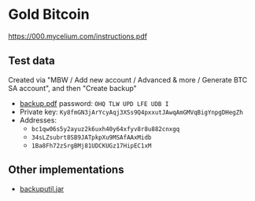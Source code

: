 # Gold Bitcoin

https://000.mycelium.com/instructions.pdf

## Test data

Created via "MBW / Add new account / Advanced & more / Generate BTC SA account", and then "Create backup"

- [backup.pdf](backup.pdf) password: `OHQ TLW UPD LFE UDB I`
- Private key: `Ky8fmGN3jArYcyAqj3XSs9Q4pxxutJAwqAmGMVqBigYnpgDHegZh`
- Addresses:
  - `bc1qw06s5y2ayuz2k6uxh40y64xfyv8r8u882cnxgq`
  - `34sLZsubrt8SB9JATpkpXu9MSAfAAxMidb`
  - `1Ba8Fh72zSrgBMj81UDCKUGz17HipEC1xM`

## Other implementations

- [backuputil.jar](https://github.com/mycelium-com/wallet-android/tree/48c4143403d94cf29a968f1510d714fd7c49efcf/backuputil)